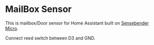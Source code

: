 # MailBox Sensor

This is mailbox/Door sensor for Home Assistant built on [Sensebender Micro](https://www.openhardware.io/view/1).

Connect reed switch between D3 and GND.

